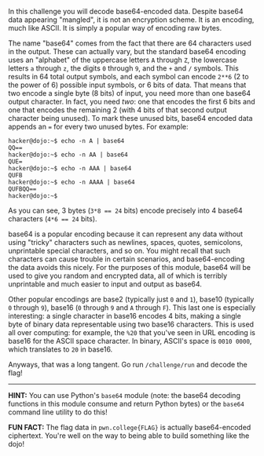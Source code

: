 In this challenge you will decode base64-encoded data.
Despite base64 data appearing "mangled", it is not an encryption scheme.
It is an encoding, much like ASCII.
It is simply a popular way of encoding raw bytes.

The name "base64" comes from the fact that there are 64 characters used in the output.
These can actually vary, but the standard base64 encoding uses an "alphabet" of the uppercase letters `A` through `Z`, the lowercase letters `a` through `z`, the digits `0` through `9`, and the `+` and `/` symbols.
This results in 64 total output symbols, and each symbol can encode `2**6` (2 to the power of 6) possible input symbols, or 6 bits of data.
That means that two encode a single byte (8 bits) of input, you need more than one base64 output character.
In fact, you need _two_: one that encodes the first 6 bits and one that encodes the remaining 2 (with 4 bits of that second output character being unused).
To mark these unused bits, base64 encoded data appends an `=` for every two unused bytes.
For example:

```console
hacker@dojo:~$ echo -n A | base64
QQ==
hacker@dojo:~$ echo -n AA | base64
QUE=
hacker@dojo:~$ echo -n AAA | base64
QUFB
hacker@dojo:~$ echo -n AAAA | base64
QUFBQQ==
hacker@dojo:~$
```

As you can see, 3 bytes (`3*8 == 24` bits) encode precisely into 4 base64 characters (`4*6 == 24` bits).

base64 is a popular encoding because it can represent any data without using "tricky" characters such as newlines, spaces, quotes, semicolons, unprintable special characters, and so on.
You might recall that such characters can cause trouble in certain scenarios, and base64-encoding the data avoids this nicely.
For the purposes of this module, base64 will be used to give you random and encrypted data, all of which is terribly unprintable and much easier to input and output as base64.

Other popular encodings are base2 (typically just `0` and `1`), base10 (typically `0` through `9`), base16 (`0` through `9` and `A` through `F`).
This last one is especially interesting: a single character in base16 encodes 4 bits, making a single byte of binary data representable using two base16 characters.
This is used all over computing: for example, the `%20` that you've seen in URL encoding is base16 for the ASCII space character.
In binary, ASCII's space is `0010 0000`, which translates to `20` in base16.

Anyways, that was a long tangent.
Go run `/challenge/run` and decode the flag!

----
**HINT:**
You can use Python's `base64` module (note: the base64 decoding functions in this module consume and return Python bytes) or the `base64` command line utility to do this!

**FUN FACT:**
The flag data in `pwn.college{FLAG}` is actually base64-encoded ciphertext.
You're well on the way to being able to build something like the dojo!
